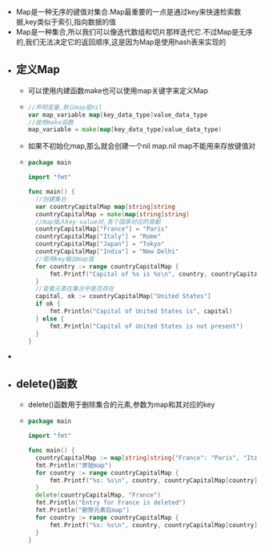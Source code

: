 - Map是一种无序的键值对集合.Map最重要的一点是通过key来快速检索数据,key类似于索引,指向数据的值
- Map是一种集合,所以我们可以像迭代数组和切片那样迭代它.不过Map是无序的,我们无法决定它的返回顺序,这是因为Map是使用hash表来实现的
- ## 定义Map
	- 可以使用内建函数make也可以使用map关键字来定义Map
	- ```go
	  //声明变量,默认map是nil
	  var map_variable map[key_data_type]value_data_type
	  //使用make函数
	  map_variable = make(map[key_data_type]value_data_type)
	  ```
	- 如果不初始化map,那么就会创建一个nil map.nil map不能用来存放键值对
	- ```go
	  package main
	  
	  import "fmt"
	  
	  func main() {
	  	//创建集合
	  	var countryCapitalMap map[string]string
	  	countryCapitalMap = make(map[string]string)
	  	//map插入key-value对,各个国家对应的首都
	  	countryCapitalMap["France"] = "Paris"
	  	countryCapitalMap["Italy"] = "Rome"
	  	countryCapitalMap["Japan"] = "Tokyo"
	  	countryCapitalMap["India"] = "New Delhi"
	  	//使用key输出map值
	  	for country := range countryCapitalMap {
	  		fmt.Printf("Capital of %s is %s\n", country, countryCapitalMap[country])
	  	}
	  	//查看元素在集合中是否存在
	  	capital, ok := countryCapitalMap["United States"]
	  	if ok {
	  		fmt.Println("Capital of United States is", capital)
	  	} else {
	  		fmt.Println("Capital of United States is not present")
	  	}
	  }
	  ```
-
- ## delete()函数
	- delete()函数用于删除集合的元素,参数为map和其对应的key
	- ```go
	  package main
	  
	  import "fmt"
	  
	  func main() {
	  	countryCapitalMap := map[string]string{"France": "Paris", "Italy": "Rome", "Japan": "Tokyo"}
	  	fmt.Println("原始map")
	  	for country := range countryCapitalMap {
	  		fmt.Printf("%s: %s\n", country, countryCapitalMap[country])
	  	}
	  	delete(countryCapitalMap, "France")
	  	fmt.Println("Entry for France is deleted")
	  	fmt.Println("删除元素后map")
	  	for country := range countryCapitalMap {
	  		fmt.Printf("%s: %s\n", country, countryCapitalMap[country])
	  	}
	  }
	  ```